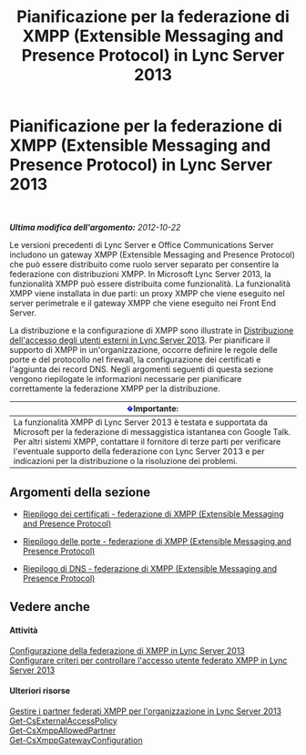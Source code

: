 ﻿---
title: Pianificazione per la federazione di XMPP (Extensible Messaging and Presence Protocol) in Lync Server 2013
TOCTitle: Pianificazione per la federazione di XMPP (Extensible Messaging and Presence Protocol) in Lync Server 2013
ms:assetid: 952b33e2-1f58-4831-9a39-1dfec2a316ad
ms:mtpsurl: https://technet.microsoft.com/it-it/library/JJ205107(v=OCS.15)
ms:contentKeyID: 49301362
ms.date: 08/24/2015
mtps_version: v=OCS.15
ms.translationtype: HT
---

# Pianificazione per la federazione di XMPP (Extensible Messaging and Presence Protocol) in Lync Server 2013

 

_**Ultima modifica dell'argomento:** 2012-10-22_

Le versioni precedenti di Lync Server e Office Communications Server includono un gateway XMPP (Extensible Messaging and Presence Protocol) che può essere distribuito come ruolo server separato per consentire la federazione con distribuzioni XMPP. In Microsoft Lync Server 2013, la funzionalità XMPP può essere distribuita come funzionalità. La funzionalità XMPP viene installata in due parti: un proxy XMPP che viene eseguito nel server perimetrale e il gateway XMPP che viene eseguito nei Front End Server.

La distribuzione e la configurazione di XMPP sono illustrate in [Distribuzione dell'accesso degli utenti esterni in Lync Server 2013](lync-server-2013-deploying-external-user-access.md). Per pianificare il supporto di XMPP in un'organizzazione, occorre definire le regole delle porte e del protocollo nel firewall, la configurazione dei certificati e l'aggiunta dei record DNS. Negli argomenti seguenti di questa sezione vengono riepilogate le informazioni necessarie per pianificare correttamente la federazione XMPP per la distribuzione.

<table>
<thead>
<tr class="header">
<th><img src="images/Gg412908.important(OCS.15).gif" title="important" alt="important" />Importante:</th>
</tr>
</thead>
<tbody>
<tr class="odd">
<td>La funzionalità XMPP di Lync Server 2013 è testata e supportata da Microsoft per la federazione di messaggistica istantanea con Google Talk. Per altri sistemi XMPP, contattare il fornitore di terze parti per verificare l'eventuale supporto della federazione con Lync Server 2013 e per indicazioni per la distribuzione o la risoluzione dei problemi.</td>
</tr>
</tbody>
</table>


## Argomenti della sezione

  - [Riepilogo dei certificati - federazione di XMPP (Extensible Messaging and Presence Protocol)](lync-server-2013-certificate-summary-extensible-messaging-and-presence-protocol-xmpp-federation.md)

  - [Riepilogo delle porte - federazione di XMPP (Extensible Messaging and Presence Protocol)](lync-server-2013-port-summary-extensible-messaging-and-presence-protocol-xmpp-federation.md)

  - [Riepilogo di DNS - federazione di XMPP (Extensible Messaging and Presence Protocol)](lync-server-2013-dns-summary-extensible-messaging-and-presence-protocol-xmpp-federation.md)

## Vedere anche

#### Attività

[Configurazione della federazione di XMPP in Lync Server 2013](lync-server-2013-setting-up-xmpp-federation.md)  
[Configurare criteri per controllare l'accesso utente federato XMPP in Lync Server 2013](lync-server-2013-configure-policies-to-control-xmpp-federated-user-access.md)  

#### Ulteriori risorse

[Gestire i partner federati XMPP per l'organizzazione in Lync Server 2013](lync-server-2013-manage-xmpp-federated-partners-for-your-organization.md)  
[Get-CsExternalAccessPolicy](get-csexternalaccesspolicy.md)  
[Get-CsXmppAllowedPartner](get-csxmppallowedpartner.md)  
[Get-CsXmppGatewayConfiguration](get-csxmppgatewayconfiguration.md)


